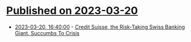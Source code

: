 # [Published on 2023-03-20](index.md)

* [2023-03-20, 16:40:00](https://news.slashdot.org/story/23/03/20/1050204/credit-suisse-the-risk-taking-swiss-banking-giant-succumbs-to-crisis?utm_source=rss1.0mainlinkanon&utm_medium=feed) - [Credit Suisse, the Risk-Taking Swiss Banking Giant, Succumbs To Crisis](https://news.slashdot.org/story/23/03/20/1050204/credit-suisse-the-risk-taking-swiss-banking-giant-succumbs-to-crisis?utm_source=rss1.0mainlinkanon&utm_medium=feed)
